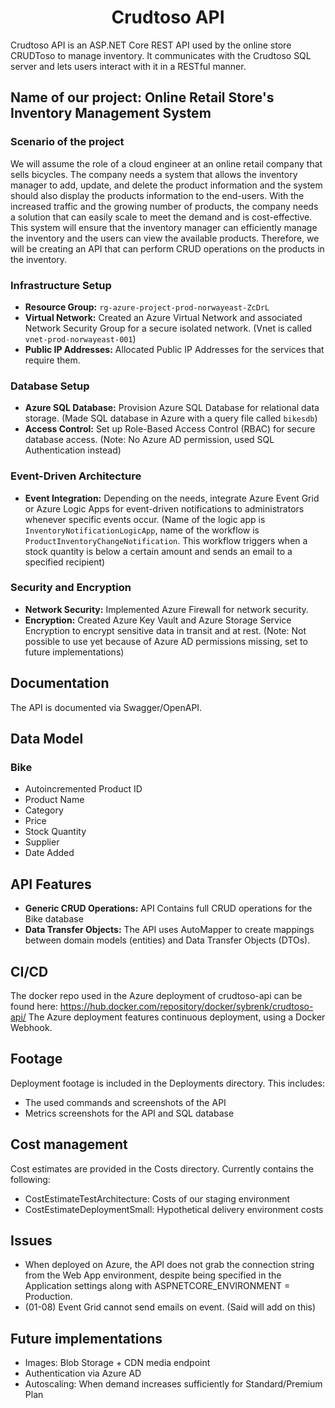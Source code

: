 <h1 align="center">Crudtoso API</h1>

Crudtoso API is an ASP.NET Core REST API used by the online store CRUDToso to manage inventory. It communicates with the Crudtoso SQL server and lets users interact with it in a RESTful manner.

## Name of our project: Online Retail Store's Inventory Management System

### Scenario of the project
We will assume the role of a cloud engineer at an online retail company that sells bicycles. The company needs a system that allows the inventory manager to add, update, and delete the product information and the system should also display the products information to the end-users. With the increased traffic and the growing number of products, the company needs a solution that can easily scale to meet the demand and is cost-effective. This system will ensure that the inventory manager can efficiently manage the inventory and the users can view the available products. Therefore, we will be creating an API that can perform CRUD operations on the products in the inventory.

### Infrastructure Setup
- **Resource Group:** `rg-azure-project-prod-norwayeast-ZcDrL`
- **Virtual Network:** Created an Azure Virtual Network and associated Network Security Group for a secure isolated network. (Vnet is called `vnet-prod-norwayeast-001`)
- **Public IP Addresses:** Allocated Public IP Addresses for the services that require them.

### Database Setup
- **Azure SQL Database:** Provision Azure SQL Database for relational data storage. (Made SQL database in Azure with a query file called `bikesdb`)
- **Access Control:** Set up Role-Based Access Control (RBAC) for secure database access. (Note: No Azure AD permission, used SQL Authentication instead)

### Event-Driven Architecture
- **Event Integration:** Depending on the needs, integrate Azure Event Grid or Azure Logic Apps for event-driven notifications to administrators whenever specific events occur. (Name of the logic app is `InventoryNotificationLogicApp`, name of the workflow is `ProductInventoryChangeNotification`. This workflow triggers when a stock quantity is below a certain amount and sends an email to a specified recipient)

### Security and Encryption
- **Network Security:** Implemented Azure Firewall for network security.
- **Encryption:** Created Azure Key Vault and Azure Storage Service Encryption to encrypt sensitive data in transit and at rest. (Note: Not possible to use yet because of Azure AD permissions missing, set to future implementations)

## Documentation
The API is documented via Swagger/OpenAPI.

## Data Model
### Bike
- Autoincremented Product ID
- Product Name
- Category
- Price
- Stock Quantity
- Supplier
- Date Added

## API Features
- **Generic CRUD Operations:** API Contains full CRUD operations for the Bike database
- **Data Transfer Objects:** The API uses AutoMapper to create mappings between domain models (entities) and Data Transfer Objects (DTOs).

## CI/CD
The docker repo used in the Azure deployment of crudtoso-api can be found here: https://hub.docker.com/repository/docker/sybrenk/crudtoso-api/ The Azure deployment features continuous deployment, using a Docker Webhook.

## Footage
Deployment footage is included in the Deployments directory. This includes:
- The used commands and screenshots of the API
- Metrics screenshots for the API and SQL database

## Cost management
Cost estimates are provided in the Costs directory. Currently contains the following:
- CostEstimateTestArchitecture: Costs of our staging environment
- CostEstimateDeploymentSmall: Hypothetical delivery environment costs

## Issues
- When deployed on Azure, the API does not grab the connection string from the Web App environment, despite being specified in the Application settings along with ASPNETCORE_ENVIRONMENT = Production.
- (01-08) Event Grid cannot send emails on event. (Said will add on this)

## Future implementations
- Images: Blob Storage + CDN media endpoint
- Authentication via Azure AD
- Autoscaling: When demand increases sufficiently for Standard/Premium Plan
